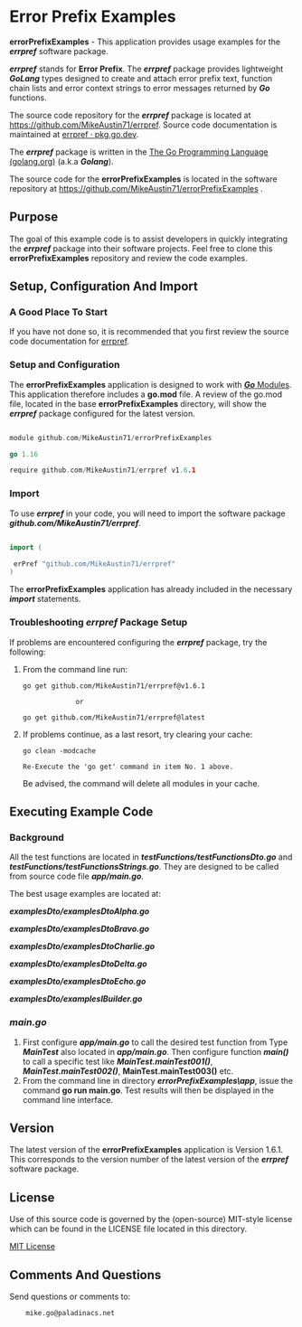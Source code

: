 # Error Prefix Examples

**errorPrefixExamples** - This application provides usage examples for the ***errpref*** software package. 

***errpref***  stands for **Error Prefix**.  The ***errpref*** package provides lightweight ***GoLang*** types designed to create and attach error prefix text, function chain lists and error context strings to error messages returned by ***Go*** functions.

The source code repository for the ***errpref*** package is located at  https://github.com/MikeAustin71/errpref. Source code documentation is maintained at [errpref · pkg.go.dev](https://pkg.go.dev/github.com/MikeAustin71/errpref).

The ***errpref*** package is written in the [The Go Programming Language (golang.org)](https://golang.org/) (a.k.a ***Golang***).

The source code for the **errorPrefixExamples** is located in the software repository at https://github.com/MikeAustin71/errorPrefixExamples .



## Purpose

The goal of this example code is to assist developers in quickly integrating the ***errpref*** package into their software projects. Feel free to clone this **errorPrefixExamples** repository and review the code examples. 



## Setup, Configuration And Import



### A Good Place To Start

If you have not done so, it is recommended that you first review the source code documentation for [errpref](https://pkg.go.dev/github.com/MikeAustin71/errpref).



### Setup and Configuration

The **errorPrefixExamples** application is designed to work with [***Go*** Modules](https://golang.org/ref/mod). This application therefore includes a **go.mod** file. A review of the go.mod file, located in the base **errorPrefixExamples** directory, will show the ***errpref*** package configured for the latest version.

```go

module github.com/MikeAustin71/errorPrefixExamples

go 1.16

require github.com/MikeAustin71/errpref v1.6.1

```



### Import

To use ***errpref***  in your code, you will need to import the software package ***github.com/MikeAustin71/errpref***.

```go

import (

 erPref "github.com/MikeAustin71/errpref"
)

```

The **errorPrefixExamples** application has already included in the necessary ***import*** statements.



### Troubleshooting *errpref* Package Setup

If problems are encountered configuring the ***errpref*** package, try the following:

1. From the command line run: 

   ```text
   go get github.com/MikeAustin71/errpref@v1.6.1 
   
   				or 
   
   go get github.com/MikeAustin71/errpref@latest
   ```

2. If problems continue, as a last resort, try clearing your cache:

   ```text
   go clean -modcache
   
   Re-Execute the 'go get' command in item No. 1 above.
   ```

   Be advised, the command will delete all modules in your cache. 

   

## Executing Example Code

### Background

All the test functions are located in ***testFunctions/testFunctionsDto.go*** and ***testFunctions/testFunctionsStrings.go***. They are designed to be called from source code file ***app/main.go***. 

The best usage examples are located at:

***examplesDto/examplesDtoAlpha.go***

***examplesDto/examplesDtoBravo.go***

***examplesDto/examplesDtoCharlie.go***

***examplesDto/examplesDtoDelta.go***

***examplesDto/examplesDtoEcho.go***

***examplesDto/examplesIBuilder.go***



### *main.go*

1. First configure ***app/main.go*** to call the desired test function from Type  ***MainTest*** also located in ***app/main.go***. Then configure function ***main()*** to call a specific test like ***MainTest.mainTest001()***, ***MainTest.mainTest002()***, **MainTest.mainTest003()** etc.
2. From the command line in directory ***errorPrefixExamples\app***, issue the command **go run main.go**. Test results will then be displayed in the command line interface. 



## Version

The latest version of the **errorPrefixExamples** application is Version 1.6.1.  This corresponds to the version number of the latest version of the ***errpref*** software package.



## License

Use of this source code is governed by the (open-source) MIT-style license which can be found in the LICENSE file
located in this directory.

[MIT License](./LICENSE)



## Comments And Questions

Send questions or comments to:

``` text
    mike.go@paladinacs.net
```